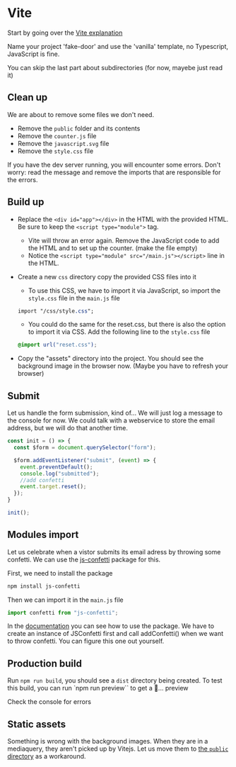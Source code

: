 # Vite

Start by going over the [Vite explanation](https://devinekask.github.io/workflows/vite-01-intro)

Name your project 'fake-door' and use the 'vanilla' template, no Typescript, JavaScript is fine.

You can skip the last part about subdirectories (for now, mayebe just read it)

## Clean up

We are about to remove some files we don't need.

- Remove the `public` folder and its contents
- Remove the `counter.js` file
- Remove the `javascript.svg` file
- Remove the `style.css` file

If you have the dev server running, you will encounter some errors. Don't worry: read the message and remove the imports that are responsible for the errors.

## Build up

- Replace the `<div id="app"></div>` in the HTML with the provided HTML. Be sure to keep the `<script type="module">` tag.
  - Vite will throw an error again. Remove the JavaScript code to add the HTML and to set up the counter. (make the file empty)
  - Notice the `<script type="module" src="/main.js"></script>` line in the HTML.
- Create a new `css` directory copy the provided CSS files into it
  - To use this CSS, we have to import it via JavaScript, so import the `style.css` file in the `main.js` file

  ```css
  import "/css/style.css";
  ```

  - You could do the same for the reset.css, but there is also the option to import it via CSS. Add the following line to the `style.css` file

  ```css
  @import url("reset.css");
  ```

- Copy the "assets" directory into the project. You should see the background image in the browser now. (Maybe you have to refresh your browser)

## Submit

Let us handle the form submission, kind of... We will just log a message to the console for now. We could talk with a webservice to store the email address, but we will do that another time.

```javascript
const init = () => {
  const $form = document.querySelector("form");

  $form.addEventListener("submit", (event) => {
    event.preventDefault();
    console.log("submitted");
    //add confetti
    event.target.reset();
  });
}

init();
```

## Modules import

Let us celebrate when a vistor submits its email adress by throwing some confetti. We can use the [js-confetti](https://www.npmjs.com/package/js-confetti) package for this.

First, we need to install the package
  
  ```bash
  npm install js-confetti
  ```

Then we can import it in the `main.js` file

  ```js
  import confetti from "js-confetti";
  ```

In the [documentation](https://www.npmjs.com/package/js-confetti#usage) you can see how to use the package. We have to create an instance of JSConfetti first and call addConfetti() when we want to throw confetti. You can figure this one out yourself.

## Production build

Run `npm run build`, you should see a `dist` directory being created. To test this build, you can run `npm run preview`` to get a 🥁... preview

Check the console for errors

## Static assets

Something is wrong with the background images. When they are in a mediaquery, they aren't picked up by Vitejs. Let us move them to [the `public` directory](https://vitejs.dev/guide/assets.html#the-public-directory) as a workaround.
